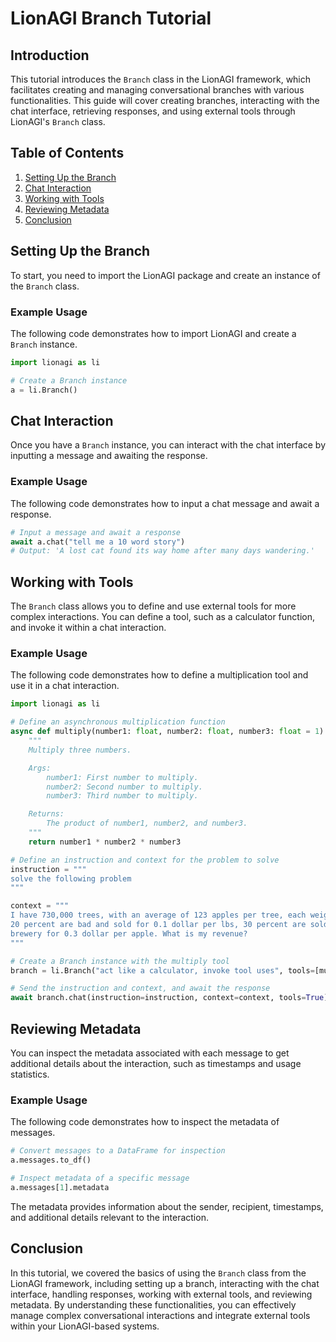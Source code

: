
# LionAGI Branch Tutorial

## Introduction

This tutorial introduces the `Branch` class in the LionAGI framework, which facilitates creating and managing conversational branches with various functionalities. This guide will cover creating branches, interacting with the chat interface, retrieving responses, and using external tools through LionAGI's `Branch` class.

## Table of Contents

1. [Setting Up the Branch](#setting-up-the-branch)
2. [Chat Interaction](#chat-interaction)
3. [Working with Tools](#working-with-tools)
4. [Reviewing Metadata](#reviewing-metadata)
5. [Conclusion](#conclusion)

## Setting Up the Branch

To start, you need to import the LionAGI package and create an instance of the `Branch` class.

### Example Usage

The following code demonstrates how to import LionAGI and create a `Branch` instance.

```python
import lionagi as li

# Create a Branch instance
a = li.Branch()
```

## Chat Interaction

Once you have a `Branch` instance, you can interact with the chat interface by inputting a message and awaiting the response.

### Example Usage

The following code demonstrates how to input a chat message and await a response.

```python
# Input a message and await a response
await a.chat("tell me a 10 word story")
# Output: 'A lost cat found its way home after many days wandering.'
```

## Working with Tools

The `Branch` class allows you to define and use external tools for more complex interactions. You can define a tool, such as a calculator function, and invoke it within a chat interaction.

### Example Usage

The following code demonstrates how to define a multiplication tool and use it in a chat interaction.

```python
import lionagi as li

# Define an asynchronous multiplication function
async def multiply(number1: float, number2: float, number3: float = 1):
    """
    Multiply three numbers.

    Args:
        number1: First number to multiply.
        number2: Second number to multiply.
        number3: Third number to multiply.

    Returns:
        The product of number1, number2, and number3.
    """
    return number1 * number2 * number3

# Define an instruction and context for the problem to solve
instruction = """
solve the following problem
"""

context = """
I have 730,000 trees, with an average of 123 apples per tree, each weighing 0.4 lbs.
20 percent are bad and sold for 0.1 dollar per lbs, 30 percent are sold to
brewery for 0.3 dollar per apple. What is my revenue?
"""

# Create a Branch instance with the multiply tool
branch = li.Branch("act like a calculator, invoke tool uses", tools=[multiply])

# Send the instruction and context, and await the response
await branch.chat(instruction=instruction, context=context, tools=True)
```

## Reviewing Metadata

You can inspect the metadata associated with each message to get additional details about the interaction, such as timestamps and usage statistics.

### Example Usage

The following code demonstrates how to inspect the metadata of messages.

```python
# Convert messages to a DataFrame for inspection
a.messages.to_df()

# Inspect metadata of a specific message
a.messages[1].metadata
```

The metadata provides information about the sender, recipient, timestamps, and additional details relevant to the interaction.

## Conclusion

In this tutorial, we covered the basics of using the `Branch` class from the LionAGI framework, including setting up a branch, interacting with the chat interface, handling responses, working with external tools, and reviewing metadata. By understanding these functionalities, you can effectively manage complex conversational interactions and integrate external tools within your LionAGI-based systems.
